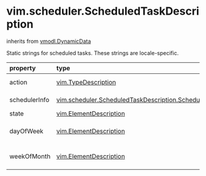 vim.scheduler.ScheduledTaskDescription
======================================
inherits from [vmodl.DynamicData](docs/vmodl.DynamicData.md)


Static strings for scheduled tasks.  These strings are locale-specific.

| property | type | optional | priv | desc |
|:---------|:-----|:---------|:-----|:-----|
| action | [vim.TypeDescription](vim.TypeDescription.md "vim.TypeDescription") | None | None | Action class descriptions for a scheduled task. |
| schedulerInfo | [vim.scheduler.ScheduledTaskDescription.SchedulerDetail](vim.scheduler.ScheduledTaskDescription.SchedulerDetail.md "vim.scheduler.ScheduledTaskDescription.SchedulerDetail") | None | None | Scheduler class description details. |
| state | [vim.ElementDescription](vim.ElementDescription.md "vim.ElementDescription") | None | None | <a href="vim.TaskInfo.State.md">TaskInfo State enum</a> |
| dayOfWeek | [vim.ElementDescription](vim.ElementDescription.md "vim.ElementDescription") | None | None | <a href="vim.scheduler.MonthlyByWeekdayTaskScheduler.DayOfWeek.md">MonthlyByWeekdayTaskScheduler Days of the week enum description</a> |
| weekOfMonth | [vim.ElementDescription](vim.ElementDescription.md "vim.ElementDescription") | None | None | <a href="vim.scheduler.MonthlyByWeekdayTaskScheduler.WeekOfMonth.md">MonthlyByWeekdayTaskScheduler Week of the month enum description</a> |


